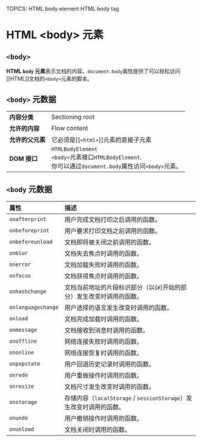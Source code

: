 TOPICS: <body>
        HTML body element
        HTML body tag

# HTML &lt;body&gt; 元素

## `<body>`

**HTML `body` 元素**表示文档的内容。`document.body`属性提供了可以轻松访问[[HTML]]文档的`<body>`元素的脚本。

## `<body>` 元数据

|  |  |
| :--- | :--- |
| **内容分类** | Sectioning root |
| **允许的内容** | Flow content |
| **允许的父元素** | 它必须是[[`<html>`]]元素的直接子元素 |
| **DOM 接口** | `HTMLBodyElement`<br>`<body>`元素接口`HTMLBodyElement`.<br>你可以通过`document.body`属性访问`<body>`元素。|

## `<body` 元数据

| 属性 | 描述 |
| :--- | :--- |
| `onafterprint` | 用户完成文档打印之后调用的函数。 |
| `onbeforeprint` | 用户要求打印文档之前调用的函数。 |
| `onbeforeunload` | 文档即将被关闭之前调用的函数。 |
| `onblur` | 文档失去焦点时调用的函数。 |
| `onerror` | 文档加载失败时调用的函数。 |
| `onfocus` | 文档获得焦点时调用的函数。 |
| `onhashchange` | 文档当前地址的片段标识部分（以(`#`)开始的部分）发生改变时调用的函数。 |
| `onlanguagechange` | 用户选择的语言发生改变时调用的函数。 |
| `onload` | 文档完成加载时调用的函数。 |
| `onmessage` | 文档接收到消息时调用的函数。 |
| `onoffline` | 网络连接失败时调用的函数。 |
| `ononline` | 网络连接恢复时调用的函数。 |
| `onpopstate` | 用户回退历史记录时调用的函数。 |
| `onredo` | 用户重做操作时调用的函数。 |
| `onresize` | 文档尺寸发生改变时调用的函数。 |
| `onstorage` | 存储内容（`localStorage` / `sessionStorage`）发生改变时调用的函数。 |
| `onundo` | 用户撤销操作时调用的函数。 |
| `onunload` | 文档关闭时调用的函数。 |
